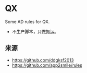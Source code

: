 # QX
Some AD rules for QX.
- 不生产脚本，只做搬运。

## 来源
- https://github.com/ddgksf2013
- https://github.com/app2smile/rules
